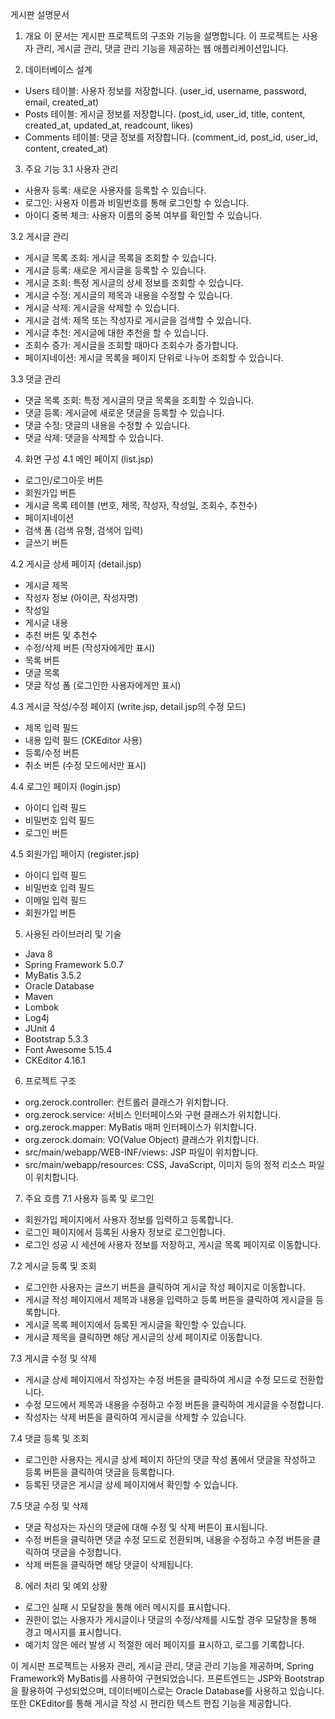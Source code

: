 게시판 설명문서

1. 개요
이 문서는 게시판 프로젝트의 구조와 기능을 설명합니다. 이 프로젝트는 사용자 관리, 게시글 관리, 댓글 관리 기능을 제공하는 웹 애플리케이션입니다.

2. 데이터베이스 설계
- Users 테이블: 사용자 정보를 저장합니다. (user_id, username, password, email, created_at)
- Posts 테이블: 게시글 정보를 저장합니다. (post_id, user_id, title, content, created_at, updated_at, readcount, likes)
- Comments 테이블: 댓글 정보를 저장합니다. (comment_id, post_id, user_id, content, created_at)

3. 주요 기능
  3.1 사용자 관리
  - 사용자 등록: 새로운 사용자를 등록할 수 있습니다.
  - 로그인: 사용자 이름과 비밀번호를 통해 로그인할 수 있습니다.
  - 아이디 중복 체크: 사용자 이름의 중복 여부를 확인할 수 있습니다.
  
  3.2 게시글 관리
  - 게시글 목록 조회: 게시글 목록을 조회할 수 있습니다.
  - 게시글 등록: 새로운 게시글을 등록할 수 있습니다.
  - 게시글 조회: 특정 게시글의 상세 정보를 조회할 수 있습니다.
  - 게시글 수정: 게시글의 제목과 내용을 수정할 수 있습니다.
  - 게시글 삭제: 게시글을 삭제할 수 있습니다.
  - 게시글 검색: 제목 또는 작성자로 게시글을 검색할 수 있습니다.
  - 게시글 추천: 게시글에 대한 추천을 할 수 있습니다.
  - 조회수 증가: 게시글을 조회할 때마다 조회수가 증가합니다.
  - 페이지네이션: 게시글 목록을 페이지 단위로 나누어 조회할 수 있습니다.
  
  3.3 댓글 관리
  - 댓글 목록 조회: 특정 게시글의 댓글 목록을 조회할 수 있습니다.
  - 댓글 등록: 게시글에 새로운 댓글을 등록할 수 있습니다.
  - 댓글 수정: 댓글의 내용을 수정할 수 있습니다.
  - 댓글 삭제: 댓글을 삭제할 수 있습니다.

4. 화면 구성
  4.1 메인 페이지 (list.jsp)
  - 로그인/로그아웃 버튼
  - 회원가입 버튼
  - 게시글 목록 테이블 (번호, 제목, 작성자, 작성일, 조회수, 추천수)
  - 페이지네이션
  - 검색 폼 (검색 유형, 검색어 입력)
  - 글쓰기 버튼
  
  4.2 게시글 상세 페이지 (detail.jsp)
  - 게시글 제목
  - 작성자 정보 (아이콘, 작성자명)
  - 작성일
  - 게시글 내용
  - 추천 버튼 및 추천수
  - 수정/삭제 버튼 (작성자에게만 표시)
  - 목록 버튼
  - 댓글 목록
  - 댓글 작성 폼 (로그인한 사용자에게만 표시)
  
  4.3 게시글 작성/수정 페이지 (write.jsp, detail.jsp의 수정 모드)
  - 제목 입력 필드
  - 내용 입력 필드 (CKEditor 사용)
  - 등록/수정 버튼
  - 취소 버튼 (수정 모드에서만 표시)
  
  4.4 로그인 페이지 (login.jsp)
  - 아이디 입력 필드
  - 비밀번호 입력 필드
  - 로그인 버튼
  
  4.5 회원가입 페이지 (register.jsp)
  - 아이디 입력 필드
  - 비밀번호 입력 필드
  - 이메일 입력 필드
  - 회원가입 버튼

5. 사용된 라이브러리 및 기술
- Java 8
- Spring Framework 5.0.7
- MyBatis 3.5.2
- Oracle Database
- Maven
- Lombok
- Log4j
- JUnit 4
- Bootstrap 5.3.3
- Font Awesome 5.15.4
- CKEditor 4.16.1

6. 프로젝트 구조
- org.zerock.controller: 컨트롤러 클래스가 위치합니다.
- org.zerock.service: 서비스 인터페이스와 구현 클래스가 위치합니다.
- org.zerock.mapper: MyBatis 매퍼 인터페이스가 위치합니다.
- org.zerock.domain: VO(Value Object) 클래스가 위치합니다.
- src/main/webapp/WEB-INF/views: JSP 파일이 위치합니다.
- src/main/webapp/resources: CSS, JavaScript, 이미지 등의 정적 리소스 파일이 위치합니다.

7. 주요 흐름
  7.1 사용자 등록 및 로그인
  - 회원가입 페이지에서 사용자 정보를 입력하고 등록합니다.
  - 로그인 페이지에서 등록된 사용자 정보로 로그인합니다.
  - 로그인 성공 시 세션에 사용자 정보를 저장하고, 게시글 목록 페이지로 이동합니다.
  
  7.2 게시글 등록 및 조회
  - 로그인한 사용자는 글쓰기 버튼을 클릭하여 게시글 작성 페이지로 이동합니다.
  - 게시글 작성 페이지에서 제목과 내용을 입력하고 등록 버튼을 클릭하여 게시글을 등록합니다.
  - 게시글 목록 페이지에서 등록된 게시글을 확인할 수 있습니다.
  - 게시글 제목을 클릭하면 해당 게시글의 상세 페이지로 이동합니다.
  
  7.3 게시글 수정 및 삭제
  - 게시글 상세 페이지에서 작성자는 수정 버튼을 클릭하여 게시글 수정 모드로 전환합니다.
  - 수정 모드에서 제목과 내용을 수정하고 수정 버튼을 클릭하여 게시글을 수정합니다.
  - 작성자는 삭제 버튼을 클릭하여 게시글을 삭제할 수 있습니다.
  
  7.4 댓글 등록 및 조회
  - 로그인한 사용자는 게시글 상세 페이지 하단의 댓글 작성 폼에서 댓글을 작성하고 등록 버튼을 클릭하여 댓글을 등록합니다.
  - 등록된 댓글은 게시글 상세 페이지에서 확인할 수 있습니다.
  
  7.5 댓글 수정 및 삭제
  - 댓글 작성자는 자신의 댓글에 대해 수정 및 삭제 버튼이 표시됩니다.
  - 수정 버튼을 클릭하면 댓글 수정 모드로 전환되며, 내용을 수정하고 수정 버튼을 클릭하여 댓글을 수정합니다.
  - 삭제 버튼을 클릭하면 해당 댓글이 삭제됩니다.

8. 에러 처리 및 예외 상황
- 로그인 실패 시 모달창을 통해 에러 메시지를 표시합니다.
- 권한이 없는 사용자가 게시글이나 댓글의 수정/삭제를 시도할 경우 모달창을 통해 경고 메시지를 표시합니다.
- 예기치 않은 에러 발생 시 적절한 에러 페이지를 표시하고, 로그를 기록합니다.

이 게시판 프로젝트는 사용자 관리, 게시글 관리, 댓글 관리 기능을 제공하며, Spring Framework와 MyBatis를 사용하여 구현되었습니다. 프론트엔드는 JSP와 Bootstrap을 활용하여 구성되었으며, 데이터베이스로는 Oracle Database를 사용하고 있습니다. 또한 CKEditor를 통해 게시글 작성 시 편리한 텍스트 편집 기능을 제공합니다.

